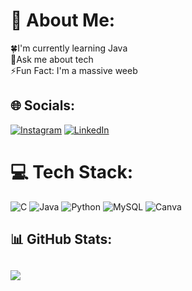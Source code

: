 # 💫 About Me:
🍀I'm currently learning Java<br>💬Ask me about tech<br>⚡Fun Fact: I'm a massive weeb


## 🌐 Socials:
[![Instagram](https://img.shields.io/badge/Instagram-%23E4405F.svg?logo=Instagram&logoColor=white)](https://instagram.com/arnnv_g) [![LinkedIn](https://img.shields.io/badge/LinkedIn-%230077B5.svg?logo=linkedin&logoColor=white)](https://linkedin.com/in/arnnv) 

# 💻 Tech Stack:
![C](https://img.shields.io/badge/c-%2300599C.svg?style=for-the-badge&logo=c&logoColor=white) ![Java](https://img.shields.io/badge/java-%23ED8B00.svg?style=for-the-badge&logo=java&logoColor=white) ![Python](https://img.shields.io/badge/python-3670A0?style=for-the-badge&logo=python&logoColor=ffdd54) ![MySQL](https://img.shields.io/badge/mysql-%2300f.svg?style=for-the-badge&logo=mysql&logoColor=white) ![Canva](https://img.shields.io/badge/Canva-%2300C4CC.svg?style=for-the-badge&logo=Canva&logoColor=white)
## 📊 GitHub Stats:
## ![](https://github-readme-stats.vercel.app/api?username=arnnv&theme=dark&hide_border=false&include_all_commits=true&count_private=true)<br/>
